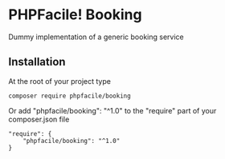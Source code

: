 PHPFacile! Booking
==================

Dummy implementation of a generic booking service

Installation
-----
At the root of your project type
```
composer require phpfacile/booking
```
Or add "phpfacile/booking": "^1.0" to the "require" part of your composer.json file
```composer
"require": {
    "phpfacile/booking": "^1.0"
}
```
